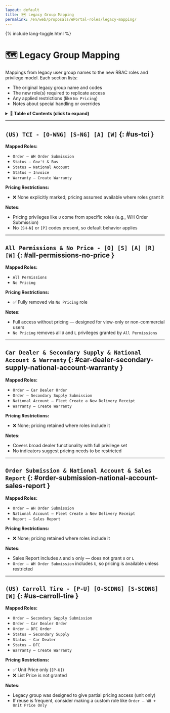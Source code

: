 ```yaml
---
layout: default
title: 🗺️ Legacy Group Mapping
permalink: /en/web/proposals/ePortal-roles/legacy-mapping/
---
```


<link rel="stylesheet" href="{{ '/assets/css/custom.css' | relative_url }}">
{% include lang-toggle.html %}

# 🗺️ Legacy Group Mapping

Mappings from legacy user group names to the new RBAC roles and privilege model. Each section lists:

- The original legacy group name and codes
- The new role(s) required to replicate access
- Any applied restrictions (like `No Pricing`)
- Notes about special handling or overrides

<details>
  <summary><strong>📑 Table of Contents (click to expand)</strong></summary>
  <div markdown="1">

- [`(US) TCI`](#us-tci)
- [`All Permissions & No Price`](#all-permissions-no-price)
- [`Car Dealer & Secondary Supply & National Account & Warranty`](#car-dealer-secondary-supply-national-account-warranty)
- [`Order Submission & National Account & Sales Report`](#order-submission-national-account-sales-report)
- [`(US) Carroll Tire`](#us-carroll-tire)

  </div>
</details>

---

## `(US) TCI - [O-WNG] [S-NG] [A] [W]` {: #us-tci }

**Mapped Roles:**
- `Order – WH Order Submission`
- `Status – Gov't & Bus`
- `Status – National Account`
- `Status – Invoice`
- `Warranty – Create Warranty`

**Pricing Restrictions:**
- ❌ None explicitly marked; pricing assumed available where roles grant it

**Notes:**
- Pricing privileges like `U` come from specific roles (e.g., WH Order Submission)  
- No `[SH-N]` or `[P]` codes present, so default behavior applies

---

## `All Permissions & No Price - [O] [S] [A] [R] [W]` {: #all-permissions-no-price }

**Mapped Roles:**
- `All Permissions`  
- `No Pricing`

**Pricing Restrictions:**
- ✅ Fully removed via `No Pricing` role

**Notes:**
- Full access without pricing — designed for view-only or non-commercial users  
- `No Pricing` removes all `U` and `L` privileges granted by `All Permissions`

---

## `Car Dealer & Secondary Supply & National Account & Warranty` {: #car-dealer-secondary-supply-national-account-warranty }

**Mapped Roles:**
- `Order – Car Dealer Order`
- `Order – Secondary Supply Submission`
- `National Account – Fleet Create a New Delivery Receipt`
- `Warranty – Create Warranty`

**Pricing Restrictions:**
- ❌ None; pricing retained where roles include it

**Notes:**
- Covers broad dealer functionality with full privilege set  
- No indicators suggest pricing needs to be restricted

---

## `Order Submission & National Account & Sales Report` {: #order-submission-national-account-sales-report }

**Mapped Roles:**
- `Order – WH Order Submission`
- `National Account – Fleet Create a New Delivery Receipt`
- `Report – Sales Report`

**Pricing Restrictions:**
- ❌ None; pricing retained where roles include it

**Notes:**
- Sales Report includes `A` and `S` only — does not grant `U` or `L`  
- `Order – WH Order Submission` includes `U`, so pricing is available unless restricted

---

## `(US) Carroll Tire - [P-U] [O-SCDNG] [S-SCDNG] [W]` {: #us-carroll-tire }

**Mapped Roles:**
- `Order – Secondary Supply Submission`
- `Order – Car Dealer Order`
- `Order – DFC Order`
- `Status – Secondary Supply`
- `Status – Car Dealer`
- `Status – DFC`
- `Warranty – Create Warranty`

**Pricing Restrictions:**
- ✅ Unit Price only (`[P-U]`)  
- ❌ List Price is not granted

**Notes:**
- Legacy group was designed to give partial pricing access (unit only)  
- If reuse is frequent, consider making a custom role like `Order – WH + Unit Price Only`
